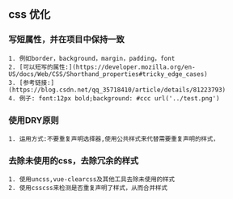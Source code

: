 ##  css 优化
### 写短属性，并在项目中保持一致
    1. 例如border，background，margin，padding，font 
    2. [可以短写的属性:](https://developer.mozilla.org/en-US/docs/Web/CSS/Shorthand_properties#tricky_edge_cases)
    3. [参考链接:](https://blog.csdn.net/qq_35718410/article/details/81223793)
    4. 例子: font:12px bold;background: #ccc url('../test.png')
   
### 使用DRY原则
    1. 运用方式:不要重复声明选择器,使用公共样式来代替需要重复声明的样式，
### 去除未使用的css，去除冗余的样式
    1. 使用uncss,vue-clearcss及其他工具去除未使用的样式
    2. 使用csscss来检测是否重复声明了样式，从而合并样式


